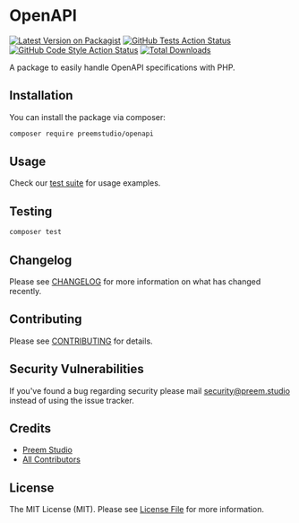 # OpenAPI

[![Latest Version on Packagist](https://img.shields.io/packagist/v/preemstudio/openapi.svg?style=flat-square)](https://packagist.org/packages/preemstudio/openapi)
[![GitHub Tests Action Status](https://img.shields.io/github/actions/workflow/status/preemstudio/openapi/run-tests.yml?branch=main&label=tests&style=flat-square)](https://github.com/preemstudio/openapi/actions?query=workflow%3Arun-tests+branch%3Amain)
[![GitHub Code Style Action Status](https://img.shields.io/github/actions/workflow/status/preemstudio/openapi/fix-php-code-style-issues.yml?branch=main&label=code%20style&style=flat-square)](https://github.com/preemstudio/openapi/actions?query=workflow%3A"Fix+PHP+code+style+issues"+branch%3Amain)
[![Total Downloads](https://img.shields.io/packagist/dt/preemstudio/openapi.svg?style=flat-square)](https://packagist.org/packages/preemstudio/openapi)

A package to easily handle OpenAPI specifications with PHP.

## Installation

You can install the package via composer:

```bash
composer require preemstudio/openapi
```

## Usage

Check our [test suite](/tests) for usage examples.

## Testing

```bash
composer test
```

## Changelog

Please see [CHANGELOG](CHANGELOG.md) for more information on what has changed recently.

## Contributing

Please see [CONTRIBUTING](CONTRIBUTING.md) for details.

## Security Vulnerabilities

If you've found a bug regarding security please mail [security@preem.studio](mailto:security@preem.studio) instead of using the issue tracker.

## Credits

- [Preem Studio](https://github.com/PreemStudio)
- [All Contributors](../../contributors)

## License

The MIT License (MIT). Please see [License File](LICENSE.md) for more information.
